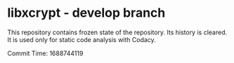 # libxcrypt - develop branch

This repository contains frozen state of the repository.
Its history is cleared. It is used only for static code
analysis with Codacy.

Commit Time: 1688744119